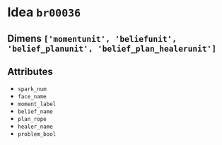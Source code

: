 # Idea `br00036`

## Dimens `['momentunit', 'beliefunit', 'belief_planunit', 'belief_plan_healerunit']`

## Attributes
- `spark_num`
- `face_name`
- `moment_label`
- `belief_name`
- `plan_rope`
- `healer_name`
- `problem_bool`
